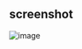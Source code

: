 ## screenshot

![image](https://github.com/lwvoid/front-end-demo/blob/master/20171206-test/screenshot.png)